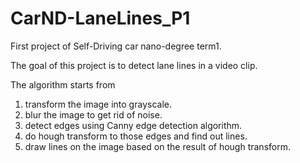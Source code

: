 # CarND-LaneLines_P1
First project of Self-Driving car nano-degree term1.

The goal of this project is to detect lane lines in a video clip. 

The algorithm starts from
1. transform the image into grayscale.
2. blur the image to get rid of noise.
3. detect edges using Canny edge detection algorithm.
4. do hough transform to those edges and find out lines.
5. draw lines on the image based on the result of hough transform.
